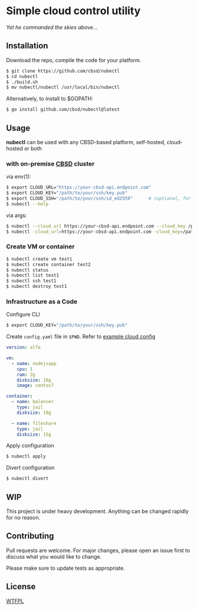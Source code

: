 # Simple cloud control utility
*Yet he commanded the skies above...*


## Installation

Download the repo, compile the code for your platform.

```bash
$ git clone https://github.com/cbsd/nubectl
$ cd nubectl
$ ./build.sh
$ mv nubectl/nubectl /usr/local/bin/nubectl

```

Alternatively, to install to $GOPATH:
```bash
$ go install github.com/cbsd/nubectl@latest
```

## Usage

**nubectl** can be used with any CBSD-based platform, self-hosted, cloud-hosted or both

### with on-premise [CBSD](https://github.com/cbsd/cbsd) cluster

via env(1):

```bash
$ export CLOUD_URL="https://your-cbsd-api.endpoint.com"
$ export CLOUD_KEY="/path/to/your/ssh/key.pub"
$ export CLOUD_SSH="/path/to/your/ssh/id_ed2559"      # (optional, for SSH only )
$ nubectl --help
```

via args:

```bash
$ nubectl --cloud_url https://your-cbsd-api.endpoint.com --cloud_key /path/to/your/ssh/key.pub
$ nubectl -cloud_url=https://your-cbsd-api.endpoint.com -cloud_key=/path/to/your/ssh/key.pub
```

### Create VM or container
```bash
$ nubectl create vm test1
$ nubectl create container test2
$ nubectl status
$ nubectl list test1
$ nubectl ssh test1
$ nubectl destroy test1
```

### Infrastructure as a Code

Configure CLI

```bash
$ export CLOUD_KEY="/path/to/your/ssh/key.pub"
```

Create `config.yaml` file in `$PWD`. Refer to [example cloud config](dist.cloud.yaml)

```yaml
version: alfa

vm:
  - name: nodejsapp
    cpu: 1
    ram: 2g
    disksize: 10g
    image: centos7

container:
  - name: balancer
    type: jail
    disksize: 10g

  - name: fileshare
    type: jail
    disksize: 15g
```

Apply configuration

```bash
$ nubectl apply
```

Divert configuration

```bash
$ nubectl divert
```


## WIP
This project is under heavy development. Anything can be changed rapidly for no reason.

## Contributing
Pull requests are welcome. For major changes, please open an issue first to discuss what you would like to change.

Please make sure to update tests as appropriate.

## License
[WTFPL](http://www.wtfpl.net/)
